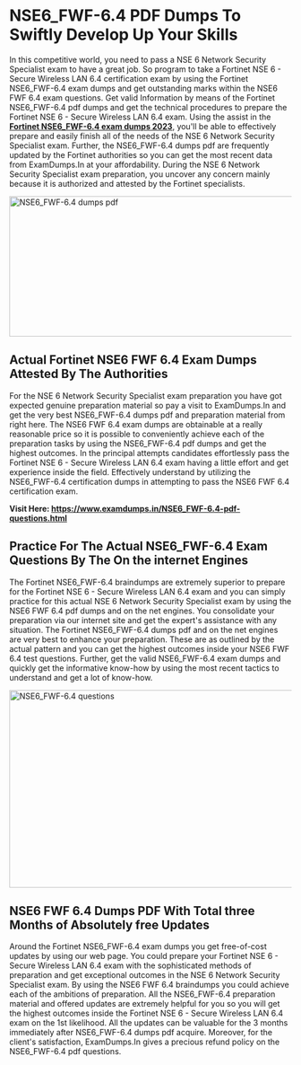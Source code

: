 <h1><strong>NSE6_FWF-6.4 PDF Dumps To Swiftly Develop Up Your Skills</strong></h1>
<p>In this competitive world, you need to pass a NSE 6 Network Security Specialist exam to have a great job. So program to take a Fortinet NSE 6 - Secure Wireless LAN 6.4 certification exam by using the Fortinet NSE6_FWF-6.4 exam dumps and get outstanding marks within the NSE6 FWF 6.4 exam questions. Get valid Information by means of the Fortinet NSE6_FWF-6.4 pdf dumps and get the technical procedures to prepare the Fortinet NSE 6 - Secure Wireless LAN 6.4 exam. Using the assist in the <strong><a href="https://www.examdumps.in/NSE6_FWF-6.4-pdf-questions.html">Fortinet NSE6_FWF-6.4 exam dumps 2023</a></strong>, you'll be able to effectively prepare and easily finish all of the needs of the NSE 6 Network Security Specialist exam. Further, the NSE6_FWF-6.4 dumps pdf are frequently updated by the Fortinet authorities so you can get the most recent data from ExamDumps.In at your affordability. During the NSE 6 Network Security Specialist exam preparation, you uncover any concern mainly because it is authorized and attested by the Fortinet specialists.</p>
<p><img src="https://i.ibb.co/zxJwW90/Copy-of-Online-Classes-Twitter-header-post-Made-with-Poster-My-Wall-1.png" alt="NSE6_FWF-6.4 dumps pdf" width="750" height="250" /></p>
<h2><strong>Actual Fortinet NSE6 FWF 6.4 Exam Dumps Attested By The Authorities</strong></h2>
<p>For the NSE 6 Network Security Specialist exam preparation you have got expected genuine preparation material so pay a visit to ExamDumps.In and get the very best NSE6_FWF-6.4 dumps pdf and preparation material from right here. The NSE6 FWF 6.4 exam dumps are obtainable at a really reasonable price so it is possible to conveniently achieve each of the preparation tasks by using the NSE6_FWF-6.4 pdf dumps and get the highest outcomes. In the principal attempts candidates effortlessly pass the Fortinet NSE 6 - Secure Wireless LAN 6.4 exam having a little effort and get experience inside the field. Effectively understand by utilizing the NSE6_FWF-6.4 certification dumps in attempting to pass the NSE6 FWF 6.4 certification exam.</p>
<p><strong>Visit Here:&nbsp;<a href="https://www.examdumps.in/NSE6_FWF-6.4-pdf-questions.html">https://www.examdumps.in/NSE6_FWF-6.4-pdf-questions.html</a></strong></p>
<h2><strong>Practice For The Actual NSE6_FWF-6.4 Exam Questions By The On the internet Engines</strong></h2>
<p>The Fortinet NSE6_FWF-6.4 braindumps are extremely superior to prepare for the Fortinet NSE 6 - Secure Wireless LAN 6.4 exam and you can simply practice for this actual NSE 6 Network Security Specialist exam by using the NSE6 FWF 6.4 pdf dumps and on the net engines. You consolidate your preparation via our internet site and get the expert's assistance with any situation. The Fortinet NSE6_FWF-6.4 dumps pdf and on the net engines are very best to enhance your preparation. These are as outlined by the actual pattern and you can get the highest outcomes inside your NSE6 FWF 6.4 test questions. Further, get the valid NSE6_FWF-6.4 exam dumps and quickly get the informative know-how by using the most recent tactics to understand and get a lot of know-how.</p>
<p><a href="https://www.examdumps.in/NSE6_FWF-6.4-pdf-questions.html"><img src="https://i.ibb.co/QkNtdwY/Copy-of-Zoom-Online-Classes-Facebook-Share-Po-Made-with-Poster-My-Wall-1.jpg" alt="NSE6_FWF-6.4 questions" width="670" height="352" /></a></p>
<h2><strong>NSE6 FWF 6.4 Dumps PDF With Total three Months of Absolutely free Updates</strong></h2>
<p>Around the Fortinet NSE6_FWF-6.4 exam dumps you get free-of-cost updates by using our web page. You could prepare your Fortinet NSE 6 - Secure Wireless LAN 6.4 exam with the sophisticated methods of preparation and get exceptional outcomes in the NSE 6 Network Security Specialist exam. By using the NSE6 FWF 6.4 braindumps you could achieve each of the ambitions of preparation. All the NSE6_FWF-6.4 preparation material and offered updates are extremely helpful for you so you will get the highest outcomes inside the Fortinet NSE 6 - Secure Wireless LAN 6.4 exam on the 1st likelihood. All the updates can be valuable for the 3 months immediately after NSE6_FWF-6.4 dumps pdf acquire. Moreover, for the client's satisfaction, ExamDumps.In gives a precious refund policy on the NSE6_FWF-6.4 pdf questions.</p>
